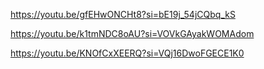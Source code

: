 https://youtu.be/gfEHwONCHt8?si=bE19j_54jCQbq_kS

https://youtu.be/k1tmNDC8oAU?si=VOVkGAyakWOMAdom

https://youtu.be/KNOfCxXEERQ?si=VQj16DwoFGECE1K0